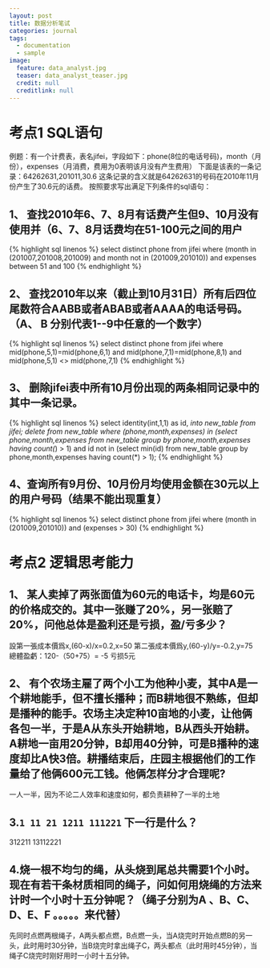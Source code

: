 ```yaml
---
layout: post
title: 数据分析笔试
categories: journal
tags:
  - documentation
  - sample
image:
  feature: data_analyst.jpg
  teaser: data_analyst_teaser.jpg
  credit: null
  creditlink: null
---
```


# 考点1 SQL语句

例题：有一个计费表，表名jifei，字段如下：phone(8位的电话号码)，month（月份），expenses（月消费，费用为0表明该月没有产生费用） 下面是该表的一条记录：64262631,201011,30.6 这条记录的含义就是64262631的号码在2010年11月份产生了30.6元的话费。 按照要求写出满足下列条件的sql语句：

## 1、 查找2010年6、7、8月有话费产生但9、10月没有使用并（6、7、8月话费均在51-100元之间的用户

{% highlight sql linenos %} select distinct phone from jifei where (month in (201007,201008,201009) and month not in (201009,201010)) and expenses between 51 and 100 {% endhighlight %}

## 2、 查找2010年以来（截止到10月31日）所有后四位尾数符合AABB或者ABAB或者AAAA的电话号码。（A、 B 分别代表1--9中任意的一个数字）

{% highlight sql linenos %} select distinct phone from jifei where mid(phone,5,1)=mid(phone,6,1) and mid(phone,7,1)=mid(phone,8,1) and mid(phone,5,1) <> mid(phone,7,1) {% endhighlight %}

## 3、 删除jifei表中所有10月份出现的两条相同记录中的其中一条记录。

{% highlight sql linenos %} select identity(int,1,1) as id, _into new_table from jifei; delete from new_table where (phone,month,expenses) in (select phone,month,expenses from new_table group by phone,month,expenses having count(_) > 1) and id not in (select min(id) from new_table group by phone,month,expenses having count(*) > 1); {% endhighlight %}

## 4、查询所有9月份、10月份月均使用金额在30元以上的用户号码（结果不能出现重复）

{% highlight sql linenos %} select distinct phone from jifei where (month in (201009,201010)) and (expenses > 30) {% endhighlight %}

# 考点2 逻辑思考能力

## 1、 某人卖掉了两张面值为60元的电话卡，均是60元的价格成交的。其中一张赚了20%，另一张赔了20%，问他总体是盈利还是亏损，盈/亏多少？

設第一張成本價爲x,(60-x)/x=0.2,x=50 第二張成本價爲y,(60-y)/y=-0.2,y=75 總體盈虧：120-（50+75）= -5 亏损5元

## 2、 有个农场主雇了两个小工为他种小麦，其中A是一个耕地能手，但不擅长播种；而B耕地很不熟练，但却是播种的能手。农场主决定种10亩地的小麦，让他俩各包一半，于是A从东头开始耕地，B从西头开始耕。A耕地一亩用20分钟，B却用40分钟，可是B播种的速度却比A快3倍。耕播结束后，庄园主根据他们的工作量给了他俩600元工钱。他俩怎样分才合理呢?

一人一半，因为不论二人效率和速度如何，都负责耕种了一半的土地

## 3.`1 11 21 1211 111221` 下一行是什么？

312211 13112221

## 4.烧一根不均匀的绳，从头烧到尾总共需要1个小时。现在有若干条材质相同的绳子，问如何用烧绳的方法来计时一个小时十五分钟呢？（绳子分别为A 、B、C、D、E、F 。。。。。来代替）

先同时点燃两根绳子，A两头都点燃，B点燃一头，当A烧完时开始点燃B的另一头，此时用时30分钟，当B烧完时拿出绳子C，两头都点（此时用时45分钟），当绳子C烧完时刚好用时一小时十五分钟。
